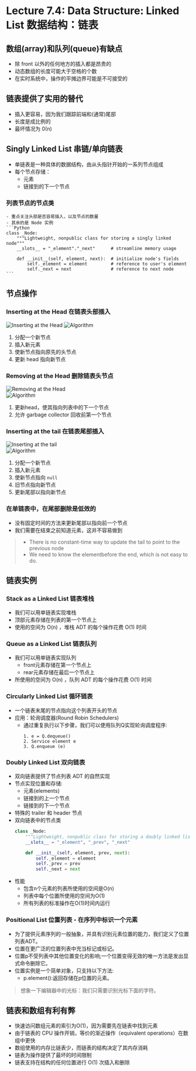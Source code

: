 # Lecture 7.4: Data Structure: Linked List 数据结构：链表  

## 数组(array)和队列(queue)有缺点  
- 除 front 以外的任何地方的插入都是昂贵的  
- 动态数组的长度可能大于空格的个数  
- 在实时系统中，操作的平摊边界可能是不可接受的  

## 链表提供了实用的替代  
- 插入更容易，因为我们跟踪前端和(通常)尾部  
- 长度是成比例的  
- 最坏情况为 0(n)  

## Singly Linked List 串链/单向链表  
- 单链表是一种具体的数据结构，由从头指针开始的一系列节点组成  
- 每个节点存储：  
    - 元素  
    - 链接到的下一个节点  
### 列表节点的节点类  
    - 重点关注头部是否容易插入，以及节点的数量  
    - 其余的是 Node 实例  
    ```Python
    class _Node:
        """Lightweight, nonpublic class for storing a singly linked node"""
        __slots__ = "_element"."_next"      # streamline memory usage

        def __init__(self, element, next):  # initialize node's fields
            self._element = element         # reference to user's element
            self._next = next               # reference to next node
    ```

## 节点操作  
### Inserting at the Head 在链表头部插入  
![Inserting at the Head](https://user-images.githubusercontent.com/57821066/229742094-fbef5ef1-207c-4e6e-8bdd-07eff0eaf061.png)
![Algorithm](https://user-images.githubusercontent.com/57821066/229742784-31b7f896-fe88-40d8-9795-a155e399a9ba.png)
1. 分配一个新节点  
2. 插入新元素  
3. 使新节点指向原先的头节点  
4. 更新 head 指向新节点  
### Removing at the Head 删除链表头节点  
![Removing at the Head](https://user-images.githubusercontent.com/57821066/229742601-116e62c1-a365-433b-87ef-0e12102439fd.png)  
![Algorithm](https://user-images.githubusercontent.com/57821066/229742796-9280485c-fc94-4785-b13a-38d137eea08f.png)  
1. 更新head，使其指向列表中的下一个节点  
2. 允许 garbage collector 回收前第一个节点  
### Inserting at the tail 在链表尾部插入  
![Inserting at the tail](https://user-images.githubusercontent.com/57821066/229743269-b8456124-511a-4c8c-bfe2-71ac42ff11c2.png)  
![Algorithm](https://user-images.githubusercontent.com/57821066/229743281-cb05009c-0065-4c92-b652-65714306d876.png)  
1. 分配一个新节点  
2. 插入新元素  
3. 使新节点指向 `null`  
4. 旧节点指向新节点  
5. 更新尾部以指向新节点  
### 在单链表中，在尾部删除是低效的  
- 没有固定时间的方法来更新尾部以指向前一个节点  
- 我们需要在结束之前知道元素，这并不容易做到  
> - There is no constant-time way to update the tail to point to the previous node  
> - We need to know the elementbefore the end, which is not easy to do.  

## 链表实例
### Stack as a Linked List 链表堆栈  
- 我们可以用单链表实现堆栈  
- 顶部元素存储在列表的第一个节点上  
- 使用的空间为 O(n) ，堆栈 ADT 的每个操作花费 O(1) 时间  
### Queue as a Linked List 链表队列  
- 我们可以用单链表实现队列  
    - front元素存储在第一个节点上  
    - rear元素存储在最后一个节点上  
- 所使用的空间为 O(n) ，队列 ADT 的每个操作花费 O(1) 时间  
### Circularly Linked List 循环链表  
- 一个链表末尾的节点指向这个列表开头的节点  
- 应用：轮询调度器(Round Robin Schedulers)  
    - 通过重复执行以下步骤，我们可以使用队列Q实现轮询调度程序:  
        ```
        1. e = Q.dequeue()
        2. Service element e
        3. Q.enqueue (e)
        ```
### Doubly Linked List 双向链表  
- 双向链表提供了节点列表 ADT 的自然实现  
- 节点实现位置和存储:  
    - 元素(elements)  
    - 链接到的上一个节点  
    - 链接到的下一个节点  
- 特殊的 trailer 和 header 节点  
- 双向链表中的节点类  
    ```Python
    class _Node:
        """Lightweight, nonpublic class for storing a doubly linked list"""
        __slots__ = "_element", "_prev", "_next"

        def __init__(self, element, prev, next):
            self._element = element
            self._prev = prev
            self._next = next
    ```
- 性能  
    - 包含n个元素的列表所使用的空间是O(n)  
    - 列表中每个位置所使用的空间为O(1)  
    - 所有列表的标准操作在O(1)时间内运行  
### Positional List 位置列表 - 在序列中标识一个元素  
- 为了提供元素序列的一般抽象，并具有识别元素位置的能力，我们定义了位置列表ADT。  
- 位置在更广泛的位置列表中充当标记或标记。  
- 位置p不受列表中其他位置变化的影响;一个位置变得无效的唯一方法是发出显式命令删除它。  
- 位置实例是一个简单对象，只支持以下方法:  
    - p.element():返回存储在p位置的元素。  
> 想象一下编辑器中的光标：我们只需要识别光标下面的字符。  

## 链表和数组有利有弊  
- 快速访问数组元素的索引为O(1)，因为需要先在链表中找到元素  
- 由于链表的 CPU 操作开销，等价的渐近操作（equivalent operations）在数组中更快  
- 数组使用的内存比链表少，而链表的结构决定了其内存消耗  
- 链表为操作提供了最坏的时间限制  
- 链表支持在结构的任何位置进行 O(1) 次插入和删除  